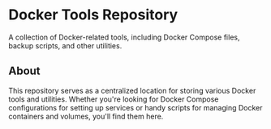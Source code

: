 # Docker Tools Repository

A collection of Docker-related tools, including Docker Compose files, backup scripts, and other utilities.

## About

This repository serves as a centralized location for storing various Docker tools and utilities. Whether you're looking for Docker Compose configurations for setting up services or handy scripts for managing Docker containers and volumes, you'll find them here.
